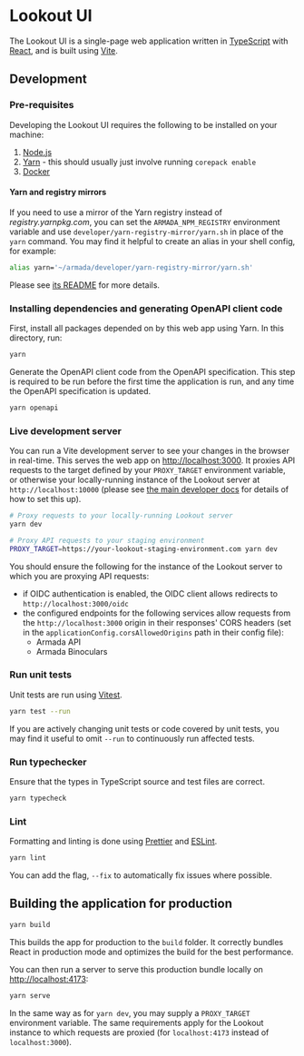 # Lookout UI

The Lookout UI is a single-page web application written in
[TypeScript](https://www.typescriptlang.org/) with [React](https://react.dev/),
and is built using [Vite](https://vitejs.dev/).

## Development

### Pre-requisites

Developing the Lookout UI requires the following to be installed on your
machine:

1. [Node.js](https://nodejs.org/en/download/package-manager)
1. [Yarn](https://yarnpkg.com/getting-started/install) - this should usually
   just involve running `corepack enable`
1. [Docker](https://www.docker.com/)

#### Yarn and registry mirrors

If you need to use a mirror of the Yarn registry instead of
_registry.yarnpkg.com_, you can set the `ARMADA_NPM_REGISTRY` environment
variable and use `developer/yarn-registry-mirror/yarn.sh` in place of the `yarn`
command. You may find it helpful to create an alias in your shell config, for
example:

```bash
alias yarn='~/armada/developer/yarn-registry-mirror/yarn.sh'
```

Please see [its README](../../developer/yarn-registry-mirror/README.md) for more
details.

### Installing dependencies and generating OpenAPI client code

First, install all packages depended on by this web app using Yarn. In this
directory, run:

```bash
yarn
```

Generate the OpenAPI client code from the OpenAPI specification. This step is
required to be run before the first time the application is run, and any time
the OpenAPI specification is updated.

```bash
yarn openapi
```

### Live development server

You can run a Vite development server to see your changes in the browser in
real-time. This serves the web app on
[http://localhost:3000](http://localhost:3000). It proxies API requests to the
target defined by your `PROXY_TARGET` environment variable, or otherwise your
locally-running instance of the Lookout server at `http://localhost:10000`
(please see [the main developer docs](../../../docs/developer/ui.md) for details
of how to set this up).

```bash
# Proxy requests to your locally-running Lookout server
yarn dev

# Proxy API requests to your staging environment
PROXY_TARGET=https://your-lookout-staging-environment.com yarn dev
```

You should ensure the following for the instance of the Lookout server to which
you are proxying API requests:

- if OIDC authentication is enabled, the OIDC client allows redirects to
  `http://localhost:3000/oidc`
- the configured endpoints for the following services allow requests from the
  `http://localhost:3000` origin in their responses' CORS headers (set in the
  `applicationConfig.corsAllowedOrigins` path in their config file):
  - Armada API
  - Armada Binoculars

### Run unit tests

Unit tests are run using [Vitest](https://vitest.dev/).

```bash
yarn test --run
```

If you are actively changing unit tests or code covered by unit tests, you may
find it useful to omit `--run` to continuously run affected tests.

### Run typechecker

Ensure that the types in TypeScript source and test files are correct.

```bash
yarn typecheck
```

### Lint

Formatting and linting is done using [Prettier](https://prettier.io/) and
[ESLint](https://eslint.org/).

```bash
yarn lint
```

You can add the flag, `--fix` to automatically fix issues where possible.

## Building the application for production

```bash
yarn build
```

This builds the app for production to the `build` folder. It correctly bundles
React in production mode and optimizes the build for the best performance.

You can then run a server to serve this production bundle locally on
[http://localhost:4173](http://localhost:4173):

```bash
yarn serve
```

In the same way as for `yarn dev`, you may supply a `PROXY_TARGET` environment
variable. The same requirements apply for the Lookout instance to which requests
are proxied (for `localhost:4173` instead of `localhost:3000`).
